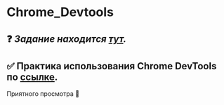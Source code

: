 # Chrome_Devtools

## ❓ *Задание находится [тут](https://docs.google.com/spreadsheets/d/10Tjs7pB3c5zgucWXMwAOxnpkFBNBLIGHbS491ixk4CY/edit?usp=sharing).*

## ✅ Практика использования Chrome DevTools по [ссылке](https://www.youtube.com/watch?v=jtwYdABIJTE&list=PL7eEoRrEziNTvLuJ39axLrQBlhcTIRvRM).

Приятного просмотра 👀



